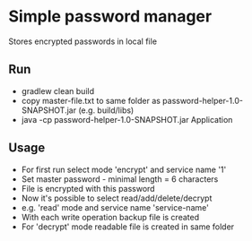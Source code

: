# Simple password manager

Stores encrypted passwords in local file

## Run

- gradlew clean build
- copy master-file.txt to same folder as password-helper-1.0-SNAPSHOT.jar (e.g. build/libs)
- java -cp password-helper-1.0-SNAPSHOT.jar Application

## Usage

- For first run select mode 'encrypt' and service name '1'
- Set master password - minimal length = 6 characters
- File is encrypted with this password
- Now it's possible to select read/add/delete/decrypt
- e.g. 'read' mode and service name 'service-name'
- With each write operation backup file is created
- For 'decrypt' mode readable file is created in same folder
